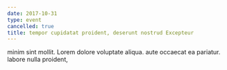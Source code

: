 ```yaml
---
date: 2017-10-31
type: event
cancelled: true
title: tempor cupidatat proident, deserunt nostrud Excepteur
---
```

minim sint mollit. Lorem dolore voluptate aliqua. aute occaecat ea pariatur. labore nulla proident,